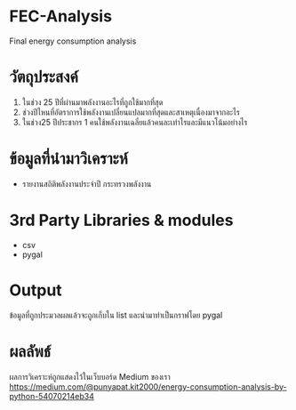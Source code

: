 # FEC-Analysis
Final energy consumption analysis
# วัตถุประสงค์
1. ในช่วง 25 ปีที่ผ่านมาพลังงานอะไรที่ถูกใช้มากที่สุด
2. ช่วงปีไหนที่อัตราการใช้พลังงานเปลี่ยนแปลมากที่สุดและสาเหตุเนื่องมาจากอะไร
3. ในช่วง25 ปีประชากร 1 คนใช้พลังงานเฉลี่ยแล้วคนละเท่าไรและมีแนวโน้มอย่างไร
# ข้อมูลที่นำมาวิเคราะห์
* รายงานสถิติพลังงานประจำปี กระทรวงพลังงาน
# 3rd Party Libraries & modules
* csv
* pygal
# Output
ข้อมูลที่ถูกประมวลผลแล้วจะถูกเก็บใน list และนำมาทำเป็นกราฟโดย pygal
# ผลลัพธ์
ผลการวิเคราะห์ถูกแสดงไว้ในเว็บบอร์ด Medium ของเรา https://medium.com/@punyapat.kit2000/energy-consumption-analysis-by-python-54070214eb34

